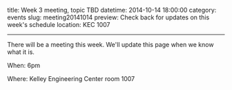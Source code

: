 title: Week 3 meeting, topic TBD
datetime: 2014-10-14 18:00:00
category: events
slug: meeting20141014
preview: Check back for updates on this week's schedule
location: KEC 1007

---

There will be a meeting this week. We'll update this page when we know what it is.

When: 6pm

Where: Kelley Engineering Center room 1007
